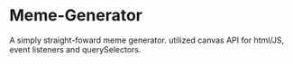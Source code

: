 # Meme-Generator
A simply straight-foward meme generator. utilized canvas API for html/JS, event listeners and querySelectors.


